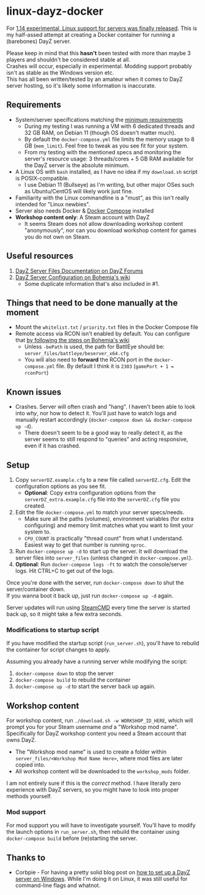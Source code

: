 # linux-dayz-docker
For [1.14 experimental, Linux support for servers was finally released](https://forums.dayz.com/topic/251335-experimental-update-114-changelog/?page=4&tab=comments#comment-2472603). This is my half-assed attempt at creating a Docker container for running a (barebones) DayZ server.

Please keep in mind that this **hasn't** been tested with more than maybe 3 players and shouldn't be considered stable at all.  
Crashes will occur, especially in experimental. Modding support probably isn't as stable as the Windows version etc.  
This has all been written/tested by an amateur when it comes to DayZ server hosting, so it's likely some information is inaccurate.

## Requirements
- System/server specifications matching the [minimum requirements](https://forums.dayz.com/topic/239635-dayz-server-files-documentation/?tab=comments#comment-2396573)
    - During my testing I was running a VM with 6 dedicated threads and 32 GB RAM, on Debian 11 (though OS doesn't matter much).
    - By default the `docker-compose.yml` file limits the memory usage to 8 GB (`mem_limit`). Feel free to tweak as you see fit for your system.
    - From my testing with the mentioned specs and monitoring the server's resource usage: 3 threads/cores + 5 GB RAM available for the DayZ server is the absolute minimum.
- A Linux OS with `bash` installed, as I have no idea if my `download.sh` script is POSIX-compatible.
    - I use Debian 11 (Bullseye) as I'm writing, but other major OSes such as Ubuntu/CentOS will likely work just fine.
- Familiarity with the Linux commandline is a "must", as this isn't really intended for "Linux newbies".
- Server also needs Docker & [Docker Compose](https://docs.docker.com/compose/) installed
- **Workshop content only**: A Steam account with DayZ
    - It seems Steam does not allow downloading workshop content "anonymously", nor can you download workshop content for games you do not own on Steam.

## Useful resources
1. [DayZ Server Files Documentation on DayZ Forums](https://forums.dayz.com/topic/239635-dayz-server-files-documentation/)
2. [DayZ Server Configuration on Bohemia's wiki](https://community.bistudio.com/wiki/DayZ:Server_Configuration)
    - Some duplicate information that's also included in #1.

## Things that need to be done manually at the moment
- Mount the `whitelist.txt` / `priority.txt` files in the Docker Compose file
- Remote access via RCON isn't enabled by default. You can configure that [by following the steps on Bohemia's wiki](https://community.bistudio.com/wiki/DayZ:Server_Configuration#BattlEye_Configuration)
    - Unless `-bePath` is used, the path for BattlEye should be: `server_files/battleye/beserver_x64.cfg`
    - You will also need to **forward** the RCON port in the `docker-compose.yml` file. By default I think it is `2303` (`gamePort + 1 = rconPort`)

## Known issues
- Crashes. Server will often crash and "hang". I haven't been able to look into _why_, nor how to detect it. You'll just have to watch logs and manually restart accordingly (`docker-compose down && docker-compose up -d`).
    - There doesn't seem to be a good way to really detect it, as the server seems to still respond to "queries" and acting responsive, even if it has crashed.

## Setup
1. Copy `serverDZ.example.cfg` to a new file called `serverDZ.cfg`. Edit the configuration options as you see fit.
    - **Optional**: Copy extra configuration options from the `serverDZ_extra.example.cfg` file into the `serverDZ.cfg` file you created.
2. Edit the file `docker-compose.yml` to match your server specs/needs.
    - Make sure all the paths (volumes), environment variables (for extra configuring) and memory limit matches what you want to limit your system to.
    - `CPU_COUNT` is practically "thread count" from what I understand. Easiest way to get that number is running `nproc`.
3. Run `docker-compose up -d` to start up the server. It will download the server files into `server_files` (unless changed in `docker-compose.yml`).
4. **Optional**: Run `docker-compose logs -ft` to watch the console/server logs. Hit CTRL+C to get out of the logs.

Once you're done with the server, run `docker-compose down` to shut the server/container down.  
If you wanna boot it back up, just run `docker-compose up -d` again.

Server updates will run using [SteamCMD](https://developer.valvesoftware.com/wiki/SteamCMD) every time the server is started back up, so it might take a few extra seconds.

### Modifications to startup script
If you have modified the startup script (`run_server.sh`), you'll have to rebuild the container for script changes to apply.

Assuming you already have a running server while modifying the script:
1. `docker-compose down` to stop the server
2. `docker-compose build` to rebuild the container
3. `docker-compose up -d` to start the server back up again.

## Workshop content
For workshop content, run `./download.sh -w WORKSHOP_ID_HERE`, which will prompt you for your Steam username _and_ a "Workshop mod name".  
Specifically for DayZ workshop content you need a Steam account that owns DayZ.

- The "Workshop mod name" is used to create a folder within `server_files/<Workshop Mod Name Here>`, where mod files are later copied into.
- All workshop content will be downloaded to the `workshop_mods` folder.

I am not entirely sure if this is the _correct_ method. I have literally zero experience with DayZ servers, so you might have to look into proper methods yourself.

### Mod support
For mod support you will have to investigate yourself. You'll have to modify the launch options in `run_server.sh`, then rebuild the container using `docker-compose build` before (re)starting the server.

## Thanks to

- Corbpie - For having a pretty solid blog post on [how to set up a DayZ server on Windows](https://write.corbpie.com/dayz-server-setup-and-install-on-windows-server-2019-with-steamcmd/). While I'm doing it on Linux, it was still useful for command-line flags and whatnot.
